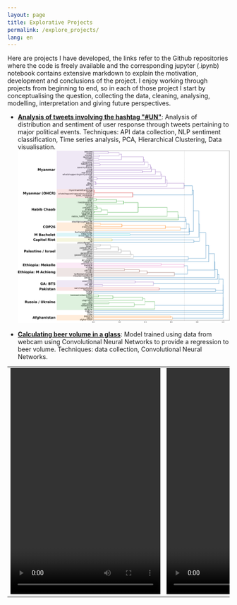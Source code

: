 ```yaml
---
layout: page
title: Explorative Projects
permalink: /explore_projects/
lang: en
---
```


Here are projects I have developed, the links refer to the Github repositories where the code is freely available and the corresponding jupyter (.ipynb) notebook contains extensive markdown to explain the motivation, development and conclusions of the project. I enjoy working through projects from beginning to end, so in each of those project I start by conceptualising the question, collecting the data, cleaning, analysing, modelling, interpretation and giving future perspectives.

- **[Analysis of tweets involving the hashtag "#UN"](https://github.com/edgar-hd/UN-tweets)**: Analysis of distribution and sentiment of user response through tweets pertaining to major political events.
Techniques: API data collection, NLP sentiment classification, Time series analysis, PCA, Hierarchical Clustering, Data visualisation.
![Dendogram](/assets/dendogram_trends.png)

- **[Calculating beer volume in a glass](https://github.com/edgar-hd/deepBeerLevelz)**: Model trained using data from webcam using Convolutional Neural Networks to provide a regression to beer volume.
Techniques: data collection, Convolutional Neural Networks.
<table>
 <td> <video autoplay="autoplay" loop="loop" width="340" height="512">
  		<source src="/assets/1gsequence_video.mp4" type="video/mp4">
		</video>
 	</td>

 <td> <video autoplay="autoplay" loop="loop" width="340" height="512">
 		<source src="/assets/2gsequence_video.mp4" type="video/mp4">
		</video>
	</td>

</table>
